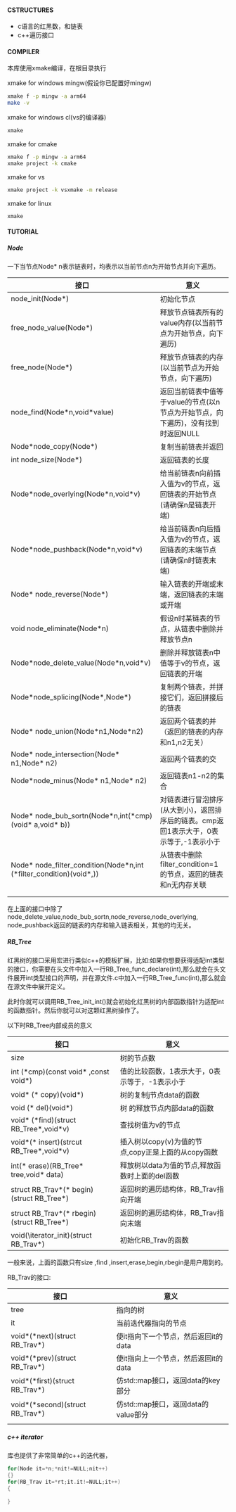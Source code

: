 #### CSTRUCTURES
* c语言的红黑数，和链表
* c++遍历接口

#### COMPILER

本库使用xmake编译，在根目录执行

xmake for windows mingw(假设你已配置好mingw)

```bash
xmake f -p mingw -a arm64
make -v
```

xmake for windows cl(vs的编译器)

```bash
xmake 
```

xmake for cmake

```bash
xmake f -p mingw -a arm64
xmake project -k cmake
```

xmake for vs

```bash
xmake project -k vsxmake -m release
```

xmake for linux

```
xmake
```

#### TUTORIAL

##### Node

一下当节点Node* n表示链表时，均表示以当前节点n为开始节点并向下遍历。

| 接口                                                         | 意义                                                         |
| ------------------------------------------------------------ | ------------------------------------------------------------ |
| node_init(Node*)                                             | 初始化节点                                                   |
| free_node_value(Node*)                                       | 释放节点链表所有的value内存(以当前节点为开始节点，向下遍历)  |
| free_node(Node*)                                             | 释放节点链表的内存(以当前节点为开始节点，向下遍历)           |
| node_find(Node\*n,void\*value)                               | 返回当前链表中值等于value的节点(以n节点为开始节点，向下遍历)，没有找到时返回NULL |
| Node\*node_copy(Node\*)                                      | 复制当前链表并返回                                           |
| int node_size(Node*)                                         | 返回链表的长度                                               |
| Node\*node_overlying(Node\*n,void\*v)                        | 给当前链表n向前插入值为v的节点，返回链表的开始节点(请确保n是链表开端) |
| Node\*node_pushback(Node\*n,void\*v)                         | 给当前链表n向后插入值为v的节点，返回链表的末端节点(请确保n时链表末端) |
| Node\* node_reverse(Node\*)                                  | 输入链表的开端或末端，返回链表的末端或开端                   |
| void node_eliminate(Node\*n)                                 | 假设n时某链表的节点，从链表中删除并释放节点n                 |
| Node\*node_delete_value(Node\*n,void\*v)                     | 删除并释放链表n中值等于v的节点，返回链表的开端               |
| Node\*node_splicing(Node\*,Node\*)                           | 复制两个链表，并拼接它们，返回拼接后的链表                   |
| Node\* node_union(Node\*n1,Node\*n2)                         | 返回两个链表的并（返回的链表的内存和n1,n2无关）              |
| Node\* node_intersection(Node\* n1,Node* n2)                 | 返回两个链表的交                                             |
| Node\*node_minus(Node\* n1,Node\* n2)                        | 返回链表n1-n2的集合                                          |
| Node\* node_bub_sortn(Node\*n,int(\*cmp)(void\* a,void\* b)) | 对链表进行冒泡排序(从大到小)，返回排序后的链表。cmp返回1表示大于，0表示等于,-1表示小于 |
| Node\* node_filter_condition(Node\*n,int (\*filter_condition)(void\*,)) | 从链表中删除filter_condition=1的节点，返回的链表和n无内存关联 |
|                                                              |                                                              |
|                                                              |                                                              |

在上面的接口中除了node_delete_value,node_bub_sortn,node_reverse,node_overlying, node_pushback返回的链表的内存和输入链表相关，其他的均无关。

##### RB_Tree

红黑树的接口采用宏进行类似c++的模板扩展，比如:如果你想要获得适配int类型的接口，你需要在头文件中加入一行RB_Tree_func_declare(int),那么就会在头文件展开int类型接口的声明，并在源文件.c中加入一行RB_Tree_func(int),那么就会在源文件中展开定义。

此时你就可以调用RB_Tree_init_int()就会初始化红黑树的内部函数指针为适配int的函数指针。然后你就可以对这颗红黑树操作了。

以下时RB_Tree内部成员的意义

| 接口                                          | 意义                                               |
| --------------------------------------------- | -------------------------------------------------- |
| size                                          | 树的节点数                                         |
| int (\*cmp)(const void\* ,const void\*)       | 值的比较函数，1表示大于，0表示等于，-1表示小于     |
| void\* (* copy)(void\*)                       | 树的复制j节点data的函数                            |
| void (\* del)(void\*)                         | 树 的释放节点内部data的函数                        |
| void\* (\*find)(struct  RB_Tree\*,void\*v)    | 查找树值为v的节点                                  |
| void\*(\* insert)(strcut RB_Tree\*,void\*v)   | 插入树以copy(v)为值的节点,copy正是上面的从copy函数 |
| int(\* erase)(RB_Tree\* tree,void\* data)     | 释放树以data为值的节点,释放函数时上面的del函数     |
| struct RB_Trav\*(\* begin)(struct RB_Tree\*)  | 返回树的遍历结构体，RB_Trav指向开端                |
| struct RB_Trav\*(\* rbegin)(struct RB_Tree\*) | 返回树的遍历结构体，RB_Trav指向末端                |
| void(\iterator_init)(struct RB_Trav\*)        | 初始化RB_Trav的函数                                |

一般来说，上面的函数只有size ,find ,insert,erase,begin,rbegin是用户用到的。

RB_Trav的接口:

| 接口                               | 意义                                 |
| ---------------------------------- | ------------------------------------ |
| tree                               | 指向的树                             |
| it                                 | 当前迭代器指向的节点                 |
| void\*(\*next)(struct RB_Trav\*)   | 使it指向下一个节点，然后返回it的data |
| void\*(\*prev)(struct RB_Trav\*)   | 使it指向上一个节点，然后返回it的data |
| void\*(\*first)(struct RB_Trav\*)  | 仿std::map接口，返回data的key部分    |
| void\*(\*second)(struct RB_Trav\*) | 仿std::map接口，返回data的value部分  |
|                                    |                                      |

##### c++ iterator

库也提供了非常简单的c++的迭代器，

```c
for(Node it=*n;*nit!=NULL;nit++)
{}
for(RB_Trav it=*rt;it.it!=NULL;it++)
{
    
}

```





